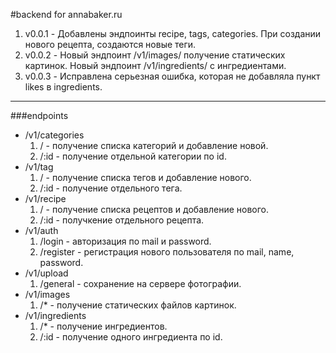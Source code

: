 #backend for annabaker.ru

1. v0.0.1 - Добавлены эндпоинты recipe, tags, categories. При создании нового рецепта, создаются новые теги.
2. v0.0.2 - Новый эндпоинт /v1/images/ получение статических картинок. Новый эндпоинт /v1/ingredients/ с ингредиентами.
3. v0.0.3 - Исправлена серьезная ошибка, которая не добавляла пункт likes в ingredients.
___

###endpoints
* /v1/categories
    1. / - получение списка категорий и добавление новой.
    2. /:id - получение отдельной категории по id.
* /v1/tag
    1. / - получение списка тегов и добавление нового.
    2. /:id - получение отдельного тега.
* /v1/recipe
    1. / - получение списка рецептов и добавление нового.
    2. /:id - получкение отдельного рецепта.
* /v1/auth
    1. /login - авторизация по mail и password.
    2. /register - регистрация нового пользователя по mail, name, password.
* /v1/upload
    1. /general - сохранение на сервере фотографии.
* /v1/images
    1. /* - получение статических файлов картинок.
* /v1/ingredients
    1. /* - получение ингредиентов.
    2. /:id - получение одного ингредиента по id.
